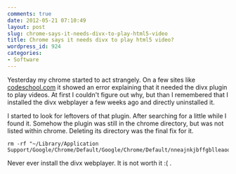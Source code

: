 ```yaml
---
comments: true
date: 2012-05-21 07:10:49
layout: post
slug: chrome-says-it-needs-divx-to-play-html5-video
title: Chrome says it needs divx to play html5 video?
wordpress_id: 924
categories:
- Software
---
```


Yesterday my chrome started to act strangely. On a few sites like
[codeschool.com](http://codeschool.com) it showed an error explaining that it
needed the divx plugin to play videos. At first I couldn't figure out why, but
than I remembered that I installed the divx webplayer a few weeks ago and
directly uninstalled it. 

I started to look for leftovers of that plugin. After searching for a little
while I found it. Somehow the plugin was still in the chrome directory, but was
not listed within chrome. Deleting its directory was the final fix for it.

```
rm -rf "~/Library/Application Support/Google/Chrome/Default/Google/Chrome/Default/nneajnkjbffgblleaoojgaacokifdkhm"
```

Never ever install the divx webplayer. It is not worth it :( .
